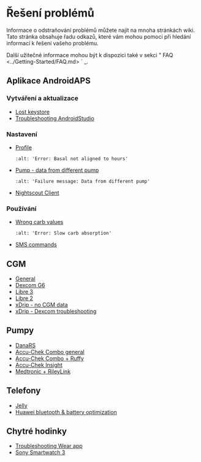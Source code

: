 # Řešení problémů

Informace o odstraňování problémů můžete najít na mnoha stránkách wiki. Tato stránka obsahuje řadu odkazů, které vám mohou pomoci při hledání informací k řešení vašeho problému.

Další užitečné informace mohou být k dispozici také v sekci " FAQ \<../Getting-Started/FAQ.md> \` \_.

## Aplikace AndroidAPS

### Vytváření a aktualizace

- [Lost keystore](../Installing-AndroidAPS/troubleshooting_androidstudio#lost-keystore)
- [Troubleshooting AndroidStudio](../Installing-AndroidAPS/troubleshooting_androidstudio.md)

### Nastavení

- [Profile](../Usage/Profiles#troubleshooting-profile-errors)

  ```{image} ../images/Screen_DifferentPump.png
  :alt: 'Error: Basal not aligned to hours'
  ```

- [Pump - data from different pump](../Installing-AndroidAPS/update3_0.md#failure-message-data-from-different-pump)

  ```{image} ../images/BasalNotAlignedToHours2.png
  :alt: 'Failure message: Data from different pump'
  ```

- [Nightscout Client](../Usage/Troubleshooting-NSClient.md)

### Používání

- [Wrong carb values](../Usage/COB-calculation#detection-of-wrong-cob-values)

  ```{image} ../images/Calculator_SlowCarbAbsorption.png
  :alt: 'Error: Slow carb absorption'
  ```

- [SMS commands](../Children/SMS-Commands#troubleshooting)

## CGM

- [General](../Hardware/GeneralCGMRecommendation#troubleshooting)
- [Dexcom G6](../Hardware/DexcomG6.md#troubleshooting-g6)
- [Libre 3](../Hardware/Libre3.md#experiences-and-troubleshooting)
- [Libre 2](../Hardware/Libre2.md#experiences-and-troubleshooting)
- [xDrip - no CGM data](../Configuration/xdrip#identify-receiver)
- [xDrip - Dexcom troubleshooting](../Configuration/xdrip#troubleshooting-dexcom-g5-g6-and-xdrip)

## Pumpy

- [DanaRS](../Configuration/DanaRS-Insulin-Pump#dana-rs-specific-errors)
- [Accu-Chek Combo general](../Usage/Accu-Chek-Combo-Tips-for-Basic-usage.md)
- [Accu-Chek Combo + Ruffy](../Configuration/Accu-Chek-Combo-Pump#why-pairing-with-the-pump-does-not-work-with-the-app-ruffy)
- [Accu-Chek Insight](../Configuration/Accu-Chek-Insight-Pump#insight-specific-errors)
- [Medtronic + RileyLink](../Configuration/MedtronicPump#what-to-do-if-i-loose-connection-to-rileylink-and-or-pump)

## Telefony

- [Jelly](../Usage/jelly.md)
- [Huawei bluetooth & battery optimization](../Usage/huawei.md)

## Chytré hodinky

- [Troubleshooting Wear app](../Configuration/Watchfaces#troubleshooting-the-wear-app)
- [Sony Smartwatch 3](../Usage/SonySW3.md)
